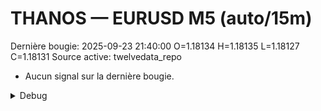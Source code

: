 # THANOS — EURUSD M5 (auto/15m)
Dernière bougie: 2025-09-23 21:40:00  O=1.18134  H=1.18135  L=1.18127  C=1.18131
Source active: twelvedata_repo

- Aucun signal sur la dernière bougie.

<details><summary>Debug</summary>

- TD_API_KEY manquant.

</details>